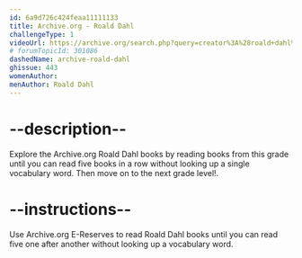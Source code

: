 ```yaml
---
id: 6a9d726c424feaa11111133
title: Archive.org - Roald Dahl
challengeType: 1
videoUrl: https://archive.org/search.php?query=creator%3A%28roald+dahl%29&and%5B%5D=loans__status__status%3A%22AVAILABLE%22&page=2
# forumTopicId: 301086
dashedName: archive-roald-dahl
ghissue: 443
womenAuthor: 
menAuthor: Roald Dahl
---
```


# --description--

Explore the Archive.org Roald Dahl books by reading books from this grade until you can read five books in a row without looking up a single vocabulary word. Then move on to the next grade level!.

# --instructions--

Use Archive.org E-Reserves to read Roald Dahl books until you can read five one after another without looking up a vocabulary word. 